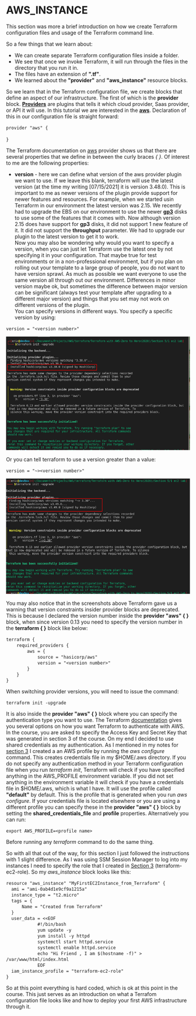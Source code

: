 # AWS_INSTANCE

This section was more a brief introduction on how we create Terraform configuration files and usage of the Terraform command line.  

So a few things that we learn about:  
* We can create separate Terraform configuration files inside a folder.
* We see that once we invoke Terraform, it will run through the files in the directory that you run it in.  
* The files have an extension of **".tf"**.
* We learned about the **"provider"** and **"aws_instance"** resource blocks.  

So we learn that in the Terraform configuration file, we create blocks that define an aspect of our infrastructure. The first of which is the **provider** block. [**Providers**](https://www.terraform.io/docs/language/providers/index.html) are plugins that tells it which cloud provider, Saas provider, or API it will use. In this tutorial we are interested in the [**aws**](https://registry.terraform.io/providers/hashicorp/aws/latest/docs). Declaration of this in our configuration file is straight forward:  
```
provider "aws" {

}
```
  
The Terraform documentation on [aws](https://registry.terraform.io/providers/hashicorp/aws/latest/docs) provider shows us that there are several properties that we define in between the curly braces *{ }*. Of interest to me are the following properties:  
* **version** - here we can define what version of the aws provider plugin we want to use. If we leave this blank, terraform will use the latest version (at the time my writing [07/15/2021] it is version 3.48.0). This is important to me as newer versions of the plugin provide support for newer features and resources. For example, when we started usin Terraform in our environment the latest version was 2.15. We recently had to upgrade the EBS on our environment to use the newer [**gp3**](https://aws.amazon.com/ebs/general-purpose/) disks to use some of the features that it comes with. Now although version 2.15 does have support for **gp3** disks, it did not support 1 new feature of it. It did not support the **throughput** parameter. We had to upgrade our plugin to the latest version to get it to work.  
Now you may also be wondering why would you want to specify a version, when you can just let Terraform use the latest one by not specifying it in your configuration. That maybe true for test environments or in a non-professional environment, but if you plan on rolling out your template to a large group of people, you do not want to have version sprawl. As much as possible we want everyone to use the same version all through out our environment. Differences in minor version maybe ok, but sometimes the difference between major version can be significant (always test your template after upgrading to a different major version) and things that you set may not work on different versions of the plugin.  
You can specify versions in different ways. You specify a specific version by using:  
```
version = "<version number>"
```  
![Use a specific version](screenshots/section_5_provider_specific_version.png)

Or you can tell terraform to use a version greater than a value:  
```
version = "~><version number>"
```
![Use latest version](screenshots/section_5_provider_latest_version.png)
  

  You may also notice that in the screenshots above Terraform gave us a warning that version constraints insider provider blocks are deprecated. This is because I declared the version number inside the **provider "aws" { }** block, when since version 0.13 you need to specify the version number in the **terraform { }** block like below:  
  ```
  terraform {
      required_providers {
          aws = {
              source = "hasicorp/aws"
              version = "<version number>"
          }
      }
  }
  ```  

  When switching provider versions, you will need to issue the command:  
  ```
  terraform init -upgrade
  ```  

It is also inside the **provider "aws" { }** block where you can specify the authentication type you want to use. The Terraform [documentation](https://registry.terraform.io/providers/hashicorp/aws/latest/docs) gives you several options on how you want Terraform to authenticate with AWS. In the course, you are asked to specify the Access Key and Secret Key that was generated in section 3 of the course. On my end I decided to use shared credentials as my authentication. As I mentioned in my notes for [section 3](../Section_3/section_3.md) I created a an AWS profile by running the *aws configure* command. This creates credentials file in my $HOME/.aws directory. If you do not specify any authentication method in your Terraform configuration file when you run *terraform init*, Terraform will check if you have specified anything in the AWS_PROFILE environment variable. If you did not set anything in the environment variable it will check if you have a credentials file in $HOME/.aws, which is what I have. It will use the profile called **"default"** by default. This is the profile that is generated when you run *aws configure*. If your credentials file is located elsewhere or you are using a different profile you can specify these in the **provider "aws" { }** block by setting the **shared_credentials_file** and **profile** properties.  Alternatively you can run:  
```
export AWS_PROFILE=<profile name>
```  
Before  running any *terraform* command to do the same thing.  

So with all that out of the way, for this section I just followed the instructions with 1 slight difference. As I was using SSM Session Manager to log into my instances I need to specify the role that I created in [Section 3](../Section_3/section_3.md) (terraform-ec2-role). So my *aws_instance* block looks like this:  

```
resource "aws_instance" "MyFirstEC2Instance_from_Terraform" {
  ami = "ami-0ab4d1e9cf9a1215a"
  instance_type = "t2.micro"
  tags = {
      Name = "Created from Terraform"
  }
  user_data = <<EOF
            #!/bin/bash
            yum update -y
            yum install -y httpd
            systemctl start httpd.service
            systemctl enable httpd.service
            echo "Hi Friend , I am $(hostname -f)" > /var/www/html/index.html
            EOF
  iam_instance_profile = "terraform-ec2-role"
}  
```  

So at this point everything is hard coded, which is ok at this point in the course. This just serves as an introduction on what a Terrafom configuration file looks like and how to deploy your first AWS infrastructure through it.